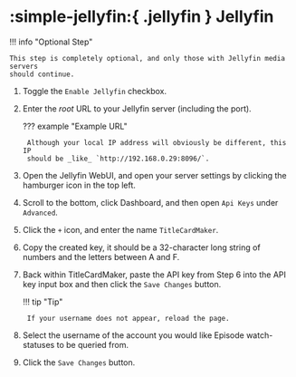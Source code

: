 # :simple-jellyfin:{ .jellyfin } Jellyfin

!!! info "Optional Step"

    This step is completely optional, and only those with Jellyfin media servers
    should continue.

1. Toggle the `Enable Jellyfin` checkbox.
2. Enter the _root_ URL to your Jellyfin server (including the port).

    ??? example "Example URL"

        Although your local IP address will obviously be different, this IP
        should be _like_ `http://192.168.0.29:8096/`.

3. Open the Jellyfin WebUI, and open your server settings by clicking the
hamburger icon in the top left.
4. Scroll to the bottom, click Dashboard, and then open `Api Keys` under
`Advanced`.
5. Click the `+` icon, and enter the name `TitleCardMaker`.
6. Copy the created key, it should be a 32-character long string of numbers and
the letters between A and F.
7. Back within TitleCardMaker, paste the API key from Step 6 into the API key
input box and then click the `Save Changes` button.

    !!! tip "Tip"

        If your username does not appear, reload the page.

8. Select the username of the account you would like Episode watch-statuses to
be queried from.
9. Click the `Save Changes` button.